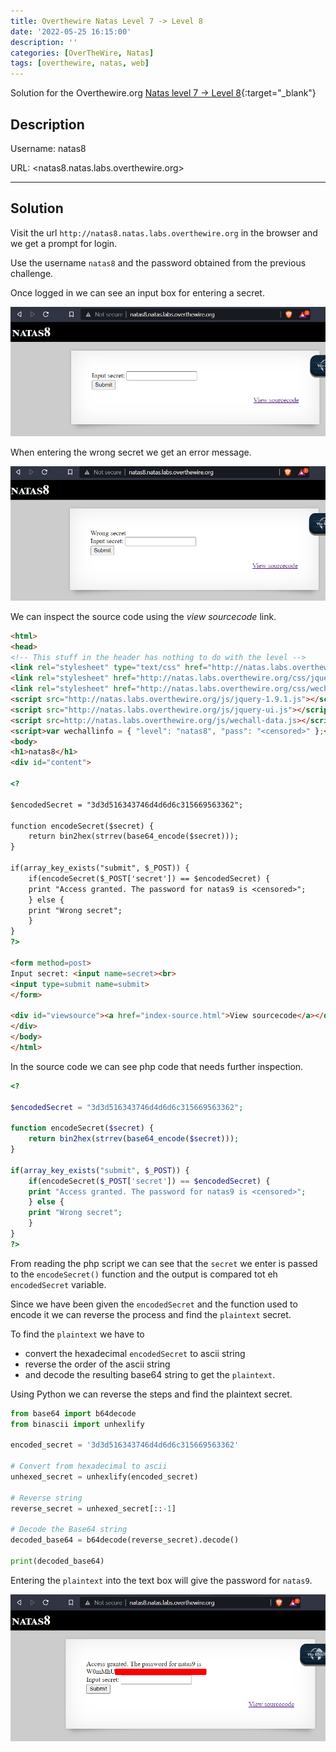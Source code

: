 ```yaml
---
title: Overthewire Natas Level 7 -> Level 8
date: '2022-05-25 16:15:00'
description: ''
categories: [OverTheWire, Natas]
tags: [overthewire, natas, web]
---
```


Solution for the Overthewire.org [Natas level 7 -> Level 8](https://overthewire.org/wargames/natas/natas8.html){:target="\_blank"}

## Description

Username: natas8

URL:      <natas8.natas.labs.overthewire.org>

---

## Solution

Visit the url `http://natas8.natas.labs.overthewire.org` in the browser and we get a prompt for login.

Use the username `natas8` and the password obtained from the previous challenge.

Once logged in we can see an input box for entering a secret.

![natas8 index page](/assets/img/overthewire/natas/natas08_index.png)

When entering the wrong secret we get an error message.

![natas8 wrong password](/assets/img/overthewire/natas/natas08_wrong.png)

We can inspect the source code using the *view sourcecode* link.

```html
<html>
<head>
<!-- This stuff in the header has nothing to do with the level -->
<link rel="stylesheet" type="text/css" href="http://natas.labs.overthewire.org/css/level.css">
<link rel="stylesheet" href="http://natas.labs.overthewire.org/css/jquery-ui.css" />
<link rel="stylesheet" href="http://natas.labs.overthewire.org/css/wechall.css" />
<script src="http://natas.labs.overthewire.org/js/jquery-1.9.1.js"></script>
<script src="http://natas.labs.overthewire.org/js/jquery-ui.js"></script>
<script src=http://natas.labs.overthewire.org/js/wechall-data.js></script><script src="http://natas.labs.overthewire.org/js/wechall.js"></script>
<script>var wechallinfo = { "level": "natas8", "pass": "<censored>" };</script></head>
<body>
<h1>natas8</h1>
<div id="content">

<?

$encodedSecret = "3d3d516343746d4d6d6c315669563362";

function encodeSecret($secret) {
    return bin2hex(strrev(base64_encode($secret)));
}

if(array_key_exists("submit", $_POST)) {
    if(encodeSecret($_POST['secret']) == $encodedSecret) {
    print "Access granted. The password for natas9 is <censored>";
    } else {
    print "Wrong secret";
    }
}
?>

<form method=post>
Input secret: <input name=secret><br>
<input type=submit name=submit>
</form>

<div id="viewsource"><a href="index-source.html">View sourcecode</a></div>
</div>
</body>
</html>
```

In the source code we can see php code that needs further inspection.

```php
<?

$encodedSecret = "3d3d516343746d4d6d6c315669563362";

function encodeSecret($secret) {
    return bin2hex(strrev(base64_encode($secret)));
}

if(array_key_exists("submit", $_POST)) {
    if(encodeSecret($_POST['secret']) == $encodedSecret) {
    print "Access granted. The password for natas9 is <censored>";
    } else {
    print "Wrong secret";
    }
}
?>
```

From reading the php script we can see that the `secret` we enter is passed to the `encodeSecret()` function and the output is compared tot eh `encodedSecret` variable.

Since we have been given the `encodedSecret` and the function used to encode it we can reverse the process and find the `plaintext` secret.

To find the `plaintext` we have to

* convert the hexadecimal `encodedSecret` to ascii string
* reverse the order of the ascii string
* and decode the resulting base64 string to get the `plaintext`.

Using Python we can reverse the steps and find the plaintext secret.

```python
from base64 import b64decode
from binascii import unhexlify

encoded_secret = '3d3d516343746d4d6d6c315669563362'

# Convert from hexadecimal to ascii
unhexed_secret = unhexlify(encoded_secret)

# Reverse string
reverse_secret = unhexed_secret[::-1]

# Decode the Base64 string
decoded_base64 = b64decode(reverse_secret).decode()

print(decoded_base64)
```

Entering the `plaintext` into the text box will give the password for `natas9`.

![natas8 password](/assets/img/overthewire/natas/natas08_password.png)

